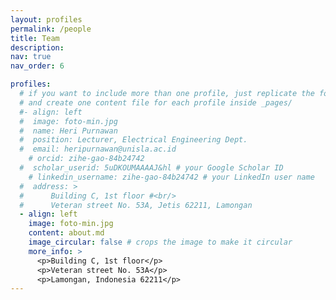 ```yaml
---
layout: profiles
permalink: /people
title: Team
description: 
nav: true
nav_order: 6

profiles:
  # if you want to include more than one profile, just replicate the following block
  # and create one content file for each profile inside _pages/
  #- align: left
  #  image: foto-min.jpg
  #  name: Heri Purnawan
  #  position: Lecturer, Electrical Engineering Dept.
  #  email: heripurnawan@unisla.ac.id
    # orcid: zihe-gao-84b24742
  #  scholar_userid: 5uDKOUMAAAAJ&hl # your Google Scholar ID
    # linkedin_username: zihe-gao-84b24742 # your LinkedIn user name
  #  address: >
  #      Building C, 1st floor #<br/>
  #      Veteran street No. 53A, Jetis 62211, Lamongan
  - align: left
    image: foto-min.jpg
    content: about.md
    image_circular: false # crops the image to make it circular
    more_info: >
      <p>Building C, 1st floor</p>
      <p>Veteran street No. 53A</p>
      <p>Lamongan, Indonesia 62211</p>
---
```

